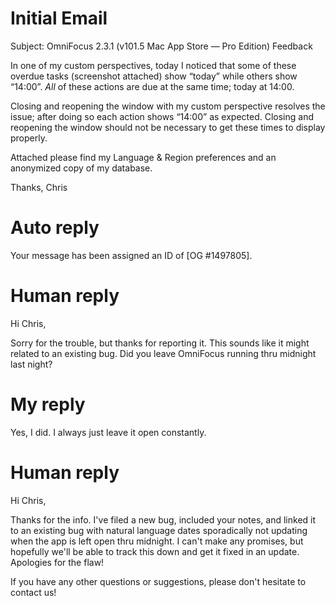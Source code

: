 # Initial Email

Subject: OmniFocus 2.3.1 (v101.5 Mac App Store — Pro Edition) Feedback

In one of my custom perspectives, today I noticed that some of these overdue tasks (screenshot attached) show “today” while others show “14:00”. *All* of these actions are due at the same time; today at 14:00.

Closing and reopening the window with my custom perspective resolves the issue; after doing so each action shows “14:00” as expected. Closing and reopening the window should not be necessary to get these times to display properly.

Attached please find my Language & Region preferences and an anonymized copy of my database.

Thanks,
Chris

# Auto reply

Your message has been assigned an ID of [OG #1497805].

# Human reply

Hi Chris,

Sorry for the trouble, but thanks for reporting it. This sounds like it might related to an existing bug. Did you leave OmniFocus running thru midnight last night?

# My reply

Yes, I did. I always just leave it open constantly.

# Human reply

Hi Chris,

Thanks for the info. I've filed a new bug, included your notes, and linked it to an existing bug with natural language dates sporadically not updating when the app is left open thru midnight. I can't make any promises, but hopefully we'll be able to track this down and get it fixed in an update. Apologies for the flaw!

If you have any other questions or suggestions, please don't hesitate to contact us!
